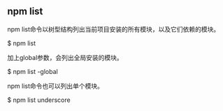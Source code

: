 ## npm list

npm list命令以树型结构列出当前项目安装的所有模块，以及它们依赖的模块。

$ npm list

加上global参数，会列出全局安装的模块。

$ npm list -global

npm list命令也可以列出单个模块。

$ npm list underscore

## 